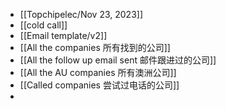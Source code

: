 - [[Topchipelec/Nov 23, 2023]]
- [[cold call]]
- [[Email template/v2]]
- [[All the companies 所有找到的公司]]
- [[All the follow up email sent 邮件跟进过的公司]]
- [[All the AU companies 所有澳洲公司]]
- [[Called companies 尝试过电话的公司]]
-